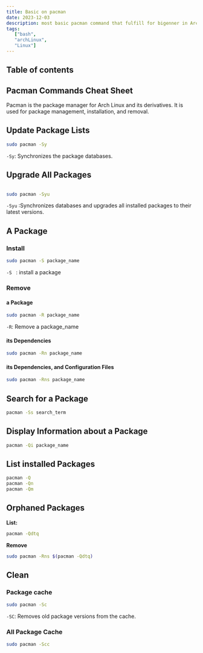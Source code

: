 ```yaml
---
title: Basic on pacman
date: 2023-12-03
description: most basic pacman command that fulfill for bigenner in Arch Linux
tags:
   ["bash",
   "archLinux",
   "Linux"]
---
```


## Table of contents

## Pacman Commands Cheat Sheet

Pacman is the package manager for Arch Linux and its derivatives. It is used for package management, installation, and removal.

## Update Package Lists

```bash
sudo pacman -Sy
```

`-Sy`: Synchronizes the package databases.

## Upgrade All Packages

```bash

sudo pacman -Syu
```

`-Syu` :Synchronizes databases and upgrades all installed packages to their latest versions.

## A Package

### Install

```bash
sudo pacman -S package_name
```

`-S ` : install a package

### Remove

#### a Package

```bash
sudo pacman -R package_name
```

`-R`: Remove a package_name

#### its Dependencies

```bash
sudo pacman -Rn package_name
```

#### its Dependencies, and Configuration Files

```bash
sudo pacman -Rns package_name
```

## Search for a Package

```bash
pacman -Ss search_term
```

## Display Information about a Package

```bash
pacman -Qi package_name
```

## List installed Packages

```bash
pacman -Q
pacman -Qn
pacman -Qm
```

## Orphaned Packages

**List:**

```bash
pacman -Qdtq
```

**Remove**

```bash
sudo pacman -Rns $(pacman -Qdtq)
```

## Clean

### Package cache

```bash
sudo pacman -Sc
```

`-SC`: Removes old package versions from the cache.

### All Package Cache

```bash
sudo pacman -Scc
```
